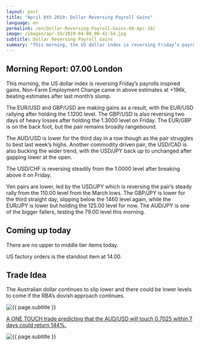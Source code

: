 ```yaml
---
layout: post
title: "April 8th 2019: Dollar Reversing Payroll Gains"
language: en
permalink: /en/Dollar-Reversing-Payroll-Gains-08-Apr-19/
image: /images/apr-19/2019-04-08_06-42-54.jpg
subtitle: Dollar Reversing Payroll Gains
summary: "This morning, the US dollar index is reversing Friday’s payrolls inspired gains. Non-Farm Employment Change came in above estimates at +196k, beating estimates after last month’s slump. The EUR/USD and GBP/USD are making gains as a result, with the EUR/USD rallying after holding the 1.1200 level"
---
```

## Morning Report: 07.00 London

This morning, the US dollar index is reversing Friday’s payrolls inspired gains. Non-Farm Employment Change came in above estimates at +196k, beating estimates after last month’s slump. 

The EUR/USD and GBP/USD are making gains as a result, with the EUR/USD rallying after holding the 1.1200 level. The GBP/USD is also reversing two days of heavy losses after holding the 1.3000 level on Friday. The EUR/GBP is on the back foot, but the pair remains broadly rangebound. 

The AUD/USD is lower for the third day in a row though as the pair struggles to best last week’s highs. Another commodity driven pair, the USD/CAD is also bucking the wider trend, with the USD/JPY back up to unchanged after gapping lower at the open. 

The USD/CHF is reversing steadily from the 1.0000 level after breaking above it on Friday. 

Yen pairs are lower, led by the USD/JPY which is reversing the pair’s steady rally from the 110.00 level from the March lows. The GBP/JPY is lower for the third straight day, slipping below the 1460 level again, while the EUR/JPY is lower but holding the 125.00 level for now. The AUD/JPY is one of the bigger fallers, testing the 79.00 level this morning. 

## Coming up today

There are no upper to middle tier items today. 

US factory orders is the standout item at 14.00. 

## Trade Idea

The Australian dollar continues to slip lower and there could be lower levels to come if the RBA’s dovish approach continues.

<img class="post-image" src="{{ site.url }}/images/apr-19/2019-04-08_06-42-54.jpg" alt="{{ page.subtitle }}" title="{{ page.subtitle }}">

<a href="%LINK%%?currency=GBP&market=forex&underlying=frxAUDUSD&formname=touchnotouch&duration_amount=7&duration_units=d&amount=10&amount_type=stake&expiry_type=duration&barrier=0.7025" target="_blank" rel="noopener noreferrer nofollow">A ONE TOUCH trade predicting that the AUD/USD will touch 0.7025 within 7 days could return 144%.</a>

<img class="post-image" src="{{ site.url }}/images/apr-19/2019-04-08_06-37-19.jpg" alt="{{ page.subtitle }}" title="{{ page.subtitle }}">